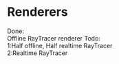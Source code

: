 # Renderers
Done:  
Offline RayTracer renderer
Todo:  
1:Half offline, Half realtime RayTracer  
2:Realtime RayTracer  


